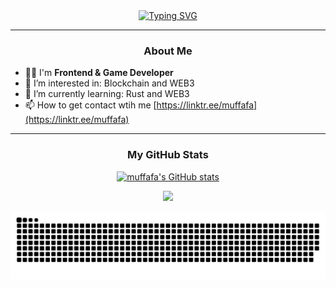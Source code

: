 <div align="center"> 
<a href="https://git.io/typing-svg"><img src="https://readme-typing-svg.demolab.com?font=Fira+Code&size=32&duration=3000&pause=500&color=F71413&width=435&lines=Hello+there+%F0%9F%99%8B%F0%9F%8F%BB;My+name+is+muffafa+%F0%9F%98%BC;Muhammed+Mustafa+Savar+%F0%9F%A4%93" alt="Typing SVG" /></a>
 </a>
 </div>
 
---

### <p align="center">About Me</p>
 
- 💪🏻  I'm **Frontend & Game Developer**
- 👀  I’m interested in: Blockchain and WEB3
- 🌱  I’m currently learning: Rust and WEB3    
- 📫  How to get contact wtih me [https://linktr.ee/muffafa](https://linktr.ee/muffafa)

---

### <p align="center">My GitHub Stats</p>
<p align="center">
 <a href="http://www.github.com/muffafa"><img src="https://github-readme-stats.vercel.app/api?username=muffafa&show_icons=true&hide=&count_private=true&title_color=0891b2&text_color=ffffff&icon_color=0891b2&bg_color=1c1917&hide_border=true&show_icons=true" alt="muffafa's GitHub stats" />
  </p>
  
<p align="center">
<a href="http://www.github.com/muffafa"><img src="https://github-readme-streak-stats.herokuapp.com/?user=muffafa&stroke=ffffff&background=1c1917&ring=0891b2&fire=0891b2&currStreakNum=ffffff&currStreakLabel=0891b2&sideNums=ffffff&sideLabels=ffffff&dates=ffffff&hide_border=true" /></a>
</p>
  
 <p align="center">
 <picture>
  <source media="(prefers-color-scheme: dark)" srcset="https://raw.githubusercontent.com/muffafa/muffafa/output/github-contribution-grid-snake-dark.svg">
  <source media="(prefers-color-scheme: light)" srcset="https://raw.githubusercontent.com/muffafa/muffafa/output/github-contribution-grid-snake.svg">
  <img alt="github contribution grid snake animation" src="https://raw.githubusercontent.com/muffafa/muffafa/output/github-contribution-grid-snake.svg">
</picture>
</p>

<!---
muffafa/muffafa is a ✨ special ✨ repository because its `README.md` (this file) appears on your GitHub profile.
You can click the Preview link to take a look at your changes.
--->
